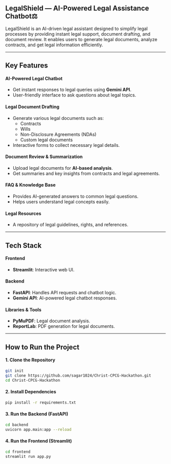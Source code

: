 ## LegalShield — AI-Powered Legal Assistance Chatbot⚖️

LegalShield is an AI-driven legal assistant designed to simplify legal processes by providing instant legal support, document drafting, and document review. It enables users to generate legal documents, analyze contracts, and get legal information efficiently.  

---

## Key Features  

#### **AI-Powered Legal Chatbot**  
- Get instant responses to legal queries using **Gemini API**.  
- User-friendly interface to ask questions about legal topics.  

#### **Legal Document Drafting**  
- Generate various legal documents such as:  
  - Contracts  
  - Wills  
  - Non-Disclosure Agreements (NDAs)  
  - Custom legal documents  
- Interactive forms to collect necessary legal details.  

#### **Document Review & Summarization**  
- Upload legal documents for **AI-based analysis**.  
- Get summaries and key insights from contracts and legal agreements.  

#### **FAQ & Knowledge Base**  
- Provides AI-generated answers to common legal questions.  
- Helps users understand legal concepts easily.  

#### **Legal Resources**  
- A repository of legal guidelines, rights, and references.  

---

## Tech Stack  

#### **Frontend**  
- **Streamlit**: Interactive web UI.  

#### **Backend**  
- **FastAPI**: Handles API requests and chatbot logic.  
- **Gemini API**: AI-powered legal chatbot responses.  

#### **Libraries & Tools**  
- **PyMuPDF**: Legal document analysis.  
- **ReportLab**: PDF generation for legal documents.  

---

## How to Run the Project  

#### **1. Clone the Repository**  
```sh
git init
git clone https://github.com/sagar1024/Christ-CPCG-Hackathon.git
cd Christ-CPCG-Hackathon
```

#### 2. Install Dependencies
```sh
pip install -r requirements.txt
```

#### 3. Run the Backend (FastAPI)

```sh
cd backend
uvicorn app.main:app --reload
```

#### 4. Run the Frontend (Streamlit)
```sh
cd frontend
streamlit run app.py
```

